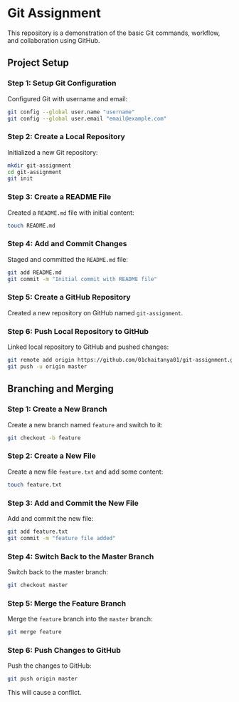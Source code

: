 # Git Assignment

This repository is a demonstration of the basic Git commands, workflow, and collaboration using GitHub.

## Project Setup

### Step 1: Setup Git Configuration

Configured Git with username and email:

```sh
git config --global user.name "username"
git config --global user.email "email@example.com"
```

### Step 2: Create a Local Repository

Initialized a new Git repository:

```sh
mkdir git-assignment
cd git-assignment
git init
```

### Step 3: Create a README File

Created a `README.md` file with initial content:

```sh
touch README.md
```

### Step 4: Add and Commit Changes

Staged and committed the `README.md` file:

```sh
git add README.md
git commit -m "Initial commit with README file"
```

### Step 5: Create a GitHub Repository

Created a new repository on GitHub named `git-assignment`.

### Step 6: Push Local Repository to GitHub

Linked local repository to GitHub and pushed changes:

```sh
git remote add origin https://github.com/01chaitanya01/git-assignment.git
git push -u origin master
```
## Branching and Merging

### Step 1: Create a New Branch

Create a new branch named `feature` and switch to it:

```sh
git checkout -b feature
```

### Step 2: Create a New File

Create a new file `feature.txt` and add some content:

```sh
touch feature.txt
```

### Step 3: Add and Commit the New File

Add and commit the new file:

```sh
git add feature.txt
git commit -m "feature file added"
```

### Step 4: Switch Back to the Master Branch

Switch back to the master branch:

```sh
git checkout master
```

### Step 5: Merge the Feature Branch

Merge the `feature` branch into the `master` branch:

```sh
git merge feature
```

### Step 6: Push Changes to GitHub

Push the changes to GitHub:

```sh
git push origin master
```

This will cause a conflict.